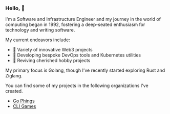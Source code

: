 ### Hello, 👋

I'm a Software and Infrastructure Engineer and my journey in the world of computing began in 1992, fostering a deep-seated enthusiasm for technology and writing software. 

My current endeavors include:
- 🔭 Variety of innovative Web3 projects
- 🌱 Developing bespoke DevOps tools and Kubernetes utilities
- 👯 Reviving cherished hobby projects

My primary focus is Golang, though I’ve recently started exploring Rust and Ziglang.

You can find some of my projects in the following organizations I've created.

* [Go Phings](https://github.com/go-phings)
* [CLI Games](https://github.com/cli-games)
